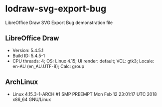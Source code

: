 # lodraw-svg-export-bug
LibreOffice Draw SVG Export Bug demonstration file

## LibreOffice Draw
- Version: 5.4.5.1
- Build ID: 5.4.5-1
- CPU threads: 4; OS: Linux 4.15; UI render: default; VCL: gtk3; Locale: en-AU (en_AU.UTF-8); Calc: group

## ArchLinux
- Linux 4.15.3-1-ARCH #1 SMP PREEMPT Mon Feb 12 23:01:17 UTC 2018 x86_64 GNU/Linux
